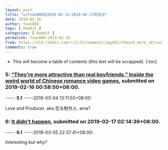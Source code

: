 ```yaml
---
layout: post
title: "u/Yvan888在2019-02-11~2019-02-17的言论"
date: 2019-02-16
author: Yvan888
tags: [ Reddit ]
categories: [ Reddit ]
permalink: Yvan888-2019-02-16
from: https://old.reddit.com/r/CCJ2/comments/aqym3l/theyre_more_attractive_than_real_boyfriends/
comments: true
---
```


* This will become a table of contents (this text will be scrapped).
{:toc}

### 5: [“They’re more attractive than real boyfriends.” Inside the weird world of Chinese romance video games](https://old.reddit.com/r/CCJ2/comments/aqym3l/theyre_more_attractive_than_real_boyfriends/), submitted on 2019-02-16 00:58:50+08:00.

----- __5.1__ -----2019-03-04 13:11:55+08:00:

Love and Producer, aka 恋与制作人. ama?

### 6: [It didn't happen](https://old.reddit.com/r/China/comments/arbcyl/it_didnt_happen/), submitted on 2019-02-17 02:14:39+08:00.

----- __6.1__ -----2019-03-05 22:37:41+08:00:

Interesting but why?

